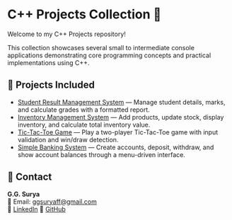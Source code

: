 # C++ Projects Collection 🚀

Welcome to my C++ Projects repository!

This collection showcases several small to intermediate console applications demonstrating core programming concepts and practical implementations using C++.

## 📁 Projects Included

- [Student Result Management System](https://github.com/ggsurya/Cpp-Projects/blob/main/1.%20Student%20Result%20Management%20System/README.md) — Manage student details, marks, and calculate grades with a formatted report.
- [Inventory Management System](https://github.com/ggsurya/Cpp-Projects/blob/main/2.%20Inventory%20Management%20System/README.md) — Add products, update stock, display inventory, and calculate total inventory value.
- [Tic-Tac-Toe Game](https://github.com/ggsurya/Cpp-Projects/blob/main/3.%20Tic-Tac-Toe%20Game/README.md) — Play a two-player Tic-Tac-Toe game with input validation and win/draw detection.
- [Simple Banking System](https://github.com/ggsurya/Cpp-Projects/blob/main/4.%20Simple%20Banking%20System/README.md) — Create accounts, deposit, withdraw, and show account balances through a menu-driven interface.

## 📩 Contact

**G.G. Surya**  
📧 Email: ggsuryaff@gmail.com  
🔗 [LinkedIn](https://www.linkedin.com/in/g-g-surya-5aa9312b4)
🔗 [GitHub](https://github.com/ggsurya)
